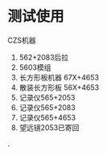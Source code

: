 # 测试使用



CZS机器
1. 562+2083后拉
2. 5603模组
3. 长方形板机器 67X+4653
4. 散装长方形板 56X+4653
5. 记录仪565+2053
6. 记录仪565+2083
7. 记录仪565+4653
8. 望远镜2053已寄回
   


.


